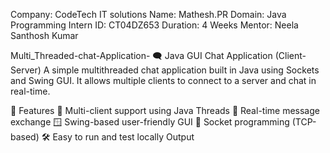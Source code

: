 Company: CodeTech IT solutions Name: Mathesh.PR Domain: Java Programming Intern ID: CT04DZ653 Duration: 4 Weeks Mentor: Neela Santhosh Kumar

Multi_Threaded-chat-Application-
🗨️ Java GUI Chat Application (Client-Server)
A simple multithreaded chat application built in Java using Sockets and Swing GUI. It allows multiple clients to connect to a server and chat in real-time.

📌 Features
🧠 Multi-client support using Java Threads
💬 Real-time message exchange
🪟 Swing-based user-friendly GUI
🔌 Socket programming (TCP-based)
🛠️ Easy to run and test locally
Output
